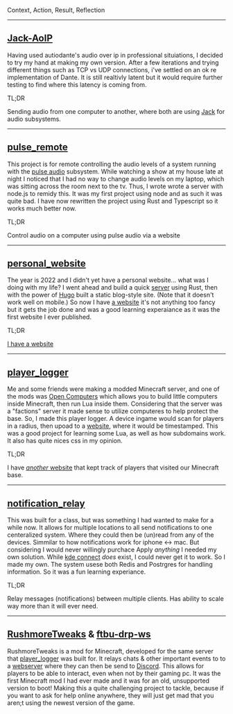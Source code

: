 
Context, Action, Result, Reflection

___
## [Jack-AoIP](https://github.com/Rushmore75/Jack-AoIP)
Having used autiodante's audio over ip in professional situiations, I decided to try my hand at making my own version. After a few iterations and trying different things such as TCP vs UDP connections, i've settled on an ok re implementation of Dante. It is still realtivly latent but it would require further testing to find where this latency is coming from.

TL;DR

Sending audio from one computer to another, where both are using [Jack](https://github.com/jackaudio/jack2) for audio subsystems.

___
## [pulse_remote](https://github.com/Rushmore75/pulse_remote)
This project is for remote controlling the audio levels of a system running with the [pulse audio](https://wiki.archlinux.org/title/PulseAudio) subsystem. While watching a show at my house late at night I noticed that I had no way to change audio levels on my laptop, which was sitting across the room next to the tv. Thus, I wrote wrote a server with node.js to remidy this. It was my first project using node and as such it was quite bad. I have now rewritten the project using Rust and Typescript so it works much better now.

TL;DR

Control audio on a computer using pulse audio via a website

___
## [personal_website](https://github.com/Rushmore75/personal_website)
The year is 2022 and I didn't yet have a personal website... what was I doing with my life? I went ahead and build a quick [server](https://github.com/Rushmore75/personal_website_server/) using Rust, then with the power of [Hugo](https://gohugo.io/) built a static blog-style site. (Note that it doesn't work well on mobile.) So now I have [a website](https://oliveratkinson.net) it's not anything too fancy but it gets the job done and was a good learning experaiance as it was the first website I ever published.

TL;DR

[I have a website](https://oliveratkinson.net)

___
## [player_logger](https://github.com/Rushmore75/player_logger)
Me and some friends were making a modded Minecraft server, and one of the mods was [Open Computers](https://www.curseforge.com/minecraft/mc-mods/opencomputers) which allows you to build little computers inside Minecraft, then run Lua inside them. Considering that the server was a "factions" server it made sense to utilize computeres to help protect the base. So, I made this player logger. A device ingame would scan for players in a radius, then upoad to a [website](https://friendlyfire.oliveratkinson.net/), where it would be timestamped. This was a good project for learning some Lua, as well as how subdomains work. It also has quite nices css in my opinion.

TL;DR

I have [*another* website](friendlyfire.oliveratkinson.net/) that kept track of players that visited our Minecraft base.

___
## [notification_relay](https://github.com/Rushmore75/notification_relay)
This was built for a class, but was something I had wanted to make for a while now. It allows for multiple locations to all send notifications to one centeralized system. Where they could then be (un)read from any of the devices. Simmilar to how notifications work for iphone <-> mac. But considering I would never willingly purchace Apply *anything* I needed my own solution. While [kde connect](https://kdeconnect.kde.org/) *does* exist, I could never get it to work. So I made my own. The system usese both Redis and Postrgres for handling information. So it was a fun learning experiance.

TL;DR

Relay messages (notifications) between multiple clients. Has ability to scale way more than it will ever need.

___
## [RushmoreTweaks](https://github.com/Rushmore75/RushmoreTweaks) & [ftbu-drp-ws](https://github.com/Rushmore75/ftbu-drp-ws)
RushmoreTweaks is a mod for Minecraft, developed for the same server that [player_logger](rushmore75.github.io/#player_logger) was built for. It relays chats & other important events to to a [webserver](rushmore.github.io/#ftbu-drp--ws) where they can then be send to [Discord](https://discord.com). This allows for players to be able to interact, even when not by their gaming pc. It was the first Minecraft mod I had ever made and it was for an old, unsupported version to boot! Making this a quite challenging project to tackle, because if you want to ask for help online anywhere, they will just get mad that you aren;t using the newest version of the game.



